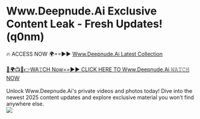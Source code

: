 # Www.Deepnude.Ai Exclusive Content Leak - Fresh Updates! (q0nm)

🔥 ACCESS NOW 🌍==►► <a href="https://tinyurl.com/yc657z5k" rel="nofollow">Www.Deepnude.Ai Latest Collection</a>
<br><br>
[🔴🌍📺📱👉WA𝚃CH Now==►► CLICK HERE TO Www.Deepnude.Ai 𝚆𝙰𝚃𝙲𝙷 NOW](https://tinyurl.com/yc657z5k)
<br><br>
Unlock Www.Deepnude.Ai's private videos and photos today! Dive into the newest 2025 content updates and explore exclusive material you won’t find anywhere else.
<br>
<a href="https://tinyurl.com/yc657z5k" rel="nofollow" data-target="animated-image.originalLink"><img src="https://camo.githubusercontent.com/8a4f000d20f83aca3bf7ec5f350d767afa0574a8a352519fd8cfa583a6f93a33/68747470733a2f2f692e696d6775722e636f6d2f644a486b345a712e676966" data-canonical-src="https://i.imgur.com/dJHk4Zq.gif" style="max-width: 100%; display: inline-block;" data-target="animated-image.originalImage"></a>
<br>
